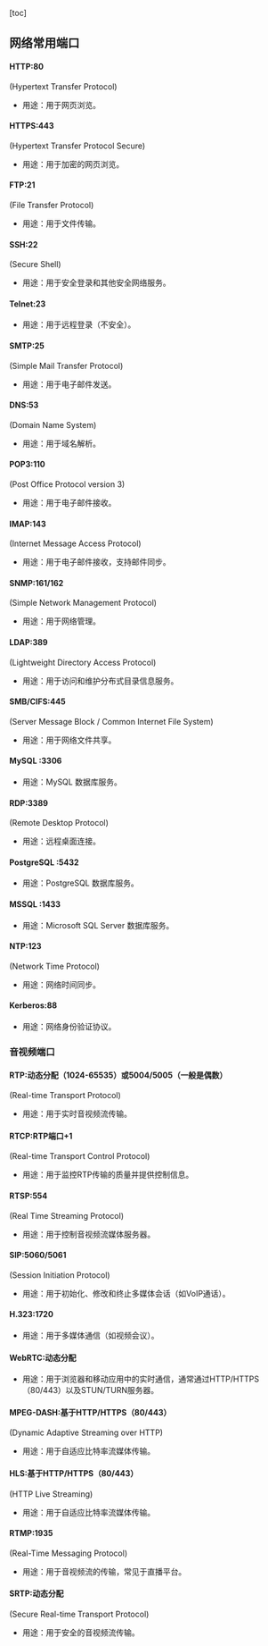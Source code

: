 [toc]





## 网络常用端口

#### **HTTP:80**

 (Hypertext Transfer Protocol)

- 用途：用于网页浏览。

#### **HTTPS:443**

 (Hypertext Transfer Protocol Secure)

- 用途：用于加密的网页浏览。

#### **FTP:21**

 (File Transfer Protocol)

- 用途：用于文件传输。

#### **SSH:22**

 (Secure Shell)

- 用途：用于安全登录和其他安全网络服务。

#### **Telnet:23**

- 用途：用于远程登录（不安全）。

#### **SMTP:25**

 (Simple Mail Transfer Protocol)

- 用途：用于电子邮件发送。

#### **DNS:53**

 (Domain Name System)

- 用途：用于域名解析。

#### **POP3:110**

 (Post Office Protocol version 3)

- 用途：用于电子邮件接收。

#### **IMAP:143**

 (Internet Message Access Protocol)

- 用途：用于电子邮件接收，支持邮件同步。

#### **SNMP:161/162**

 (Simple Network Management Protocol)

- 用途：用于网络管理。

#### **LDAP:389**

 (Lightweight Directory Access Protocol)

- 用途：用于访问和维护分布式目录信息服务。

#### **SMB/CIFS:445**

 (Server Message Block / Common Internet File System)

- 用途：用于网络文件共享。

#### **MySQL :3306**

- 用途：MySQL 数据库服务。

#### **RDP:3389**

 (Remote Desktop Protocol)

- 用途：远程桌面连接。

#### **PostgreSQL :5432**

- 用途：PostgreSQL 数据库服务。

#### **MSSQL :1433**

- 用途：Microsoft SQL Server 数据库服务。

#### **NTP:123**

 (Network Time Protocol)

- 用途：网络时间同步。

#### **Kerberos:88**

- 用途：网络身份验证协议。

### 音视频端口

#### **RTP:动态分配（1024-65535）或5004/5005（一般是偶数）**

 (Real-time Transport Protocol)

- 用途：用于实时音视频流传输。

#### **RTCP:RTP端口+1**

 (Real-time Transport Control Protocol)

- 用途：用于监控RTP传输的质量并提供控制信息。

#### **RTSP:554**

 (Real Time Streaming Protocol)

- 用途：用于控制音视频流媒体服务器。

#### **SIP:5060/5061**

 (Session Initiation Protocol)

- 用途：用于初始化、修改和终止多媒体会话（如VoIP通话）。

#### **H.323:1720**

- 用途：用于多媒体通信（如视频会议）。

#### **WebRTC:动态分配**

- 用途：用于浏览器和移动应用中的实时通信，通常通过HTTP/HTTPS（80/443）以及STUN/TURN服务器。

#### **MPEG-DASH:基于HTTP/HTTPS（80/443）**

 (Dynamic Adaptive Streaming over HTTP)

- 用途：用于自适应比特率流媒体传输。

#### **HLS:基于HTTP/HTTPS（80/443）**

 (HTTP Live Streaming)

- 用途：用于自适应比特率流媒体传输。

#### **RTMP:1935**

 (Real-Time Messaging Protocol)

- 用途：用于音视频流的传输，常见于直播平台。

#### **SRTP:动态分配**

 (Secure Real-time Transport Protocol)

- 用途：用于安全的音视频流传输。